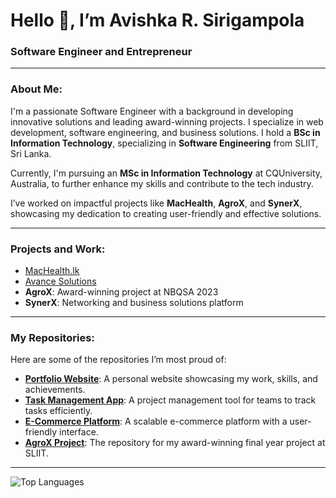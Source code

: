 # Hello 👋, I’m Avishka R. Sirigampola

### Software Engineer and Entrepreneur

---

### About Me:
I'm a passionate Software Engineer with a background in developing innovative solutions and leading award-winning projects. I specialize in web development, software engineering, and business solutions. I hold a **BSc in Information Technology**, specializing in **Software Engineering** from SLIIT, Sri Lanka.  

Currently, I'm pursuing an **MSc in Information Technology** at CQUniversity, Australia, to further enhance my skills and contribute to the tech industry.  

I’ve worked on impactful projects like **MacHealth**, **AgroX**, and **SynerX**, showcasing my dedication to creating user-friendly and effective solutions.

---

### Projects and Work:
- [MacHealth.lk](https://machealth.lk)
- [Avance Solutions](https://avancesolutions.co)
- **AgroX**: Award-winning project at NBQSA 2023
- **SynerX**: Networking and business solutions platform

---

### My Repositories:
Here are some of the repositories I’m most proud of:
- [**Portfolio Website**](https://github.com/avishkaravishan/portfolio-website): A personal website showcasing my work, skills, and achievements.
- [**Task Management App**](https://github.com/avishkaravishan/task-manager): A project management tool for teams to track tasks efficiently.
- [**E-Commerce Platform**](https://github.com/avishkaravishan/ecommerce-platform): A scalable e-commerce platform with a user-friendly interface.
- [**AgroX Project**](https://github.com/avishkaravishan/agrox): The repository for my award-winning final year project at SLIIT.

---

![Top Languages](https://github-readme-stats.vercel.app/api/top-langs?username=avishkaravishan&show_icons=true&locale=en&layout=compact)
